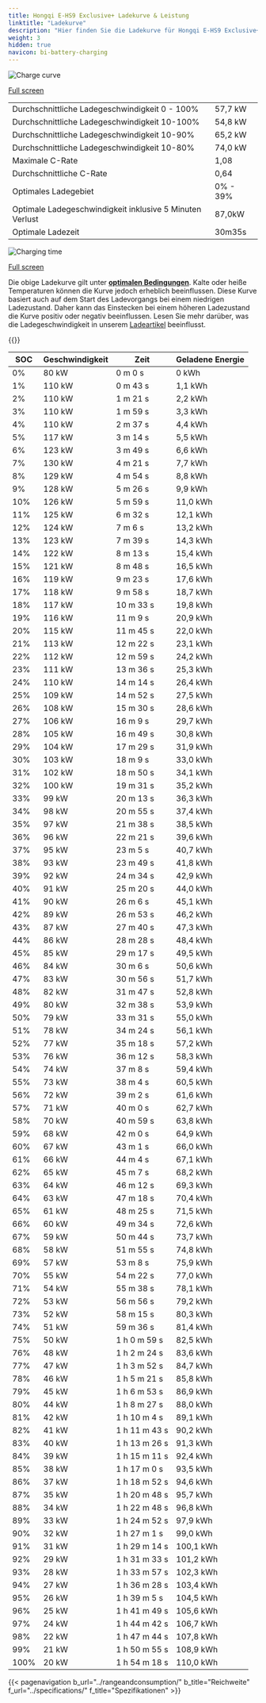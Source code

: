 ```yaml
---
title: Hongqi E-HS9 Exclusive+ Ladekurve & Leistung
linktitle: "Ladekurve"
description: "Hier finden Sie die Ladekurve für Hongqi E-HS9 Exclusive+."
weight: 3
hidden: true
navicon: bi-battery-charging
---
```

<!-- markdownlint-disable MD033 -->
<img src="/images/models/hongqi/e-hs9/e-hs9_exclusiveplus/chargingcurve.svg" alt="Charge curve" class="img-fluid">

[Full screen](/images/models/hongqi/e-hs9/e-hs9_exclusiveplus/chargingcurve.svg)


<table class="table table-striped border">
<tbody>
<tr>
<td>Durchschnittliche Ladegeschwindigkeit 0 - 100%</td><td>57,7 kW</td>
</tr>
<tr>
<td>Durchschnittliche Ladegeschwindigkeit 10-100%</td><td>54,8 kW</td>
</tr>
<tr>
<td>Durchschnittliche Ladegeschwindigkeit 10-90%</td><td>65,2 kW</td>
</tr>
<tr>
<td>Durchschnittliche Ladegeschwindigkeit 10-80%</td><td>74,0 kW</td>
</tr>
<tr>
<td>Maximale C-Rate</td><td>1,08</td>
</tr>
<tr>
<td>Durchschnittliche C-Rate</td><td>0,64</td>
</tr>
<tr>
<td>Optimales Ladegebiet</td><td>0% - 39%</td>
</tr>
<tr>
<td>Optimale Ladegeschwindigkeit inklusive 5 Minuten Verlust</td><td>87,0kW</td>
</tr>
<tr>
<td>Optimale Ladezeit</td><td>30m35s</td>
</tr>
</tbody>
</table>
<img src="/images/models/hongqi/e-hs9/e-hs9_exclusiveplus/chargingtime.svg" alt="Charging time" class="img-fluid">

[Full screen](/images/models/hongqi/e-hs9/e-hs9_exclusiveplus/chargingtime.svg)


Die obige Ladekurve gilt unter **[optimalen Bedingungen](../../../../../technology/battery/charging/#temperature)**. Kalte oder heiße Temperaturen können die Kurve jedoch erheblich beeinflussen. Diese Kurve basiert auch auf dem Start des Ladevorgangs bei einem niedrigen Ladezustand. Daher kann das Einstecken bei einem höheren Ladezustand die Kurve positiv oder negativ beeinflussen. Lesen Sie mehr darüber, was die Ladegeschwindigkeit in unserem [Ladeartikel](../../../../../technology/battery/charging/) beeinflusst.


{{<evkxdisplayaddarticle />}}
<table class="table table-striped border">
<thead>
<tr><th>SOC</th><th>Geschwindigkeit</th><th>Zeit</th><th>Geladene Energie</th></tr>
</thead>
<tbody>
<tr>
<td>0%</td><td>80 kW</td><td> 0 m 0 s </td><td>0 kWh </td>
</tr>
<tr>
<td>1%</td><td>110 kW</td><td> 0 m 43 s </td><td>1,1 kWh </td>
</tr>
<tr>
<td>2%</td><td>110 kW</td><td> 1 m 21 s </td><td>2,2 kWh </td>
</tr>
<tr>
<td>3%</td><td>110 kW</td><td> 1 m 59 s </td><td>3,3 kWh </td>
</tr>
<tr>
<td>4%</td><td>110 kW</td><td> 2 m 37 s </td><td>4,4 kWh </td>
</tr>
<tr>
<td>5%</td><td>117 kW</td><td> 3 m 14 s </td><td>5,5 kWh </td>
</tr>
<tr>
<td>6%</td><td>123 kW</td><td> 3 m 49 s </td><td>6,6 kWh </td>
</tr>
<tr>
<td>7%</td><td>130 kW</td><td> 4 m 21 s </td><td>7,7 kWh </td>
</tr>
<tr>
<td>8%</td><td>129 kW</td><td> 4 m 54 s </td><td>8,8 kWh </td>
</tr>
<tr>
<td>9%</td><td>128 kW</td><td> 5 m 26 s </td><td>9,9 kWh </td>
</tr>
<tr>
<td>10%</td><td>126 kW</td><td> 5 m 59 s </td><td>11,0 kWh </td>
</tr>
<tr>
<td>11%</td><td>125 kW</td><td> 6 m 32 s </td><td>12,1 kWh </td>
</tr>
<tr>
<td>12%</td><td>124 kW</td><td> 7 m 6 s </td><td>13,2 kWh </td>
</tr>
<tr>
<td>13%</td><td>123 kW</td><td> 7 m 39 s </td><td>14,3 kWh </td>
</tr>
<tr>
<td>14%</td><td>122 kW</td><td> 8 m 13 s </td><td>15,4 kWh </td>
</tr>
<tr>
<td>15%</td><td>121 kW</td><td> 8 m 48 s </td><td>16,5 kWh </td>
</tr>
<tr>
<td>16%</td><td>119 kW</td><td> 9 m 23 s </td><td>17,6 kWh </td>
</tr>
<tr>
<td>17%</td><td>118 kW</td><td> 9 m 58 s </td><td>18,7 kWh </td>
</tr>
<tr>
<td>18%</td><td>117 kW</td><td> 10 m 33 s </td><td>19,8 kWh </td>
</tr>
<tr>
<td>19%</td><td>116 kW</td><td> 11 m 9 s </td><td>20,9 kWh </td>
</tr>
<tr>
<td>20%</td><td>115 kW</td><td> 11 m 45 s </td><td>22,0 kWh </td>
</tr>
<tr>
<td>21%</td><td>113 kW</td><td> 12 m 22 s </td><td>23,1 kWh </td>
</tr>
<tr>
<td>22%</td><td>112 kW</td><td> 12 m 59 s </td><td>24,2 kWh </td>
</tr>
<tr>
<td>23%</td><td>111 kW</td><td> 13 m 36 s </td><td>25,3 kWh </td>
</tr>
<tr>
<td>24%</td><td>110 kW</td><td> 14 m 14 s </td><td>26,4 kWh </td>
</tr>
<tr>
<td>25%</td><td>109 kW</td><td> 14 m 52 s </td><td>27,5 kWh </td>
</tr>
<tr>
<td>26%</td><td>108 kW</td><td> 15 m 30 s </td><td>28,6 kWh </td>
</tr>
<tr>
<td>27%</td><td>106 kW</td><td> 16 m 9 s </td><td>29,7 kWh </td>
</tr>
<tr>
<td>28%</td><td>105 kW</td><td> 16 m 49 s </td><td>30,8 kWh </td>
</tr>
<tr>
<td>29%</td><td>104 kW</td><td> 17 m 29 s </td><td>31,9 kWh </td>
</tr>
<tr>
<td>30%</td><td>103 kW</td><td> 18 m 9 s </td><td>33,0 kWh </td>
</tr>
<tr>
<td>31%</td><td>102 kW</td><td> 18 m 50 s </td><td>34,1 kWh </td>
</tr>
<tr>
<td>32%</td><td>100 kW</td><td> 19 m 31 s </td><td>35,2 kWh </td>
</tr>
<tr>
<td>33%</td><td>99 kW</td><td> 20 m 13 s </td><td>36,3 kWh </td>
</tr>
<tr>
<td>34%</td><td>98 kW</td><td> 20 m 55 s </td><td>37,4 kWh </td>
</tr>
<tr>
<td>35%</td><td>97 kW</td><td> 21 m 38 s </td><td>38,5 kWh </td>
</tr>
<tr>
<td>36%</td><td>96 kW</td><td> 22 m 21 s </td><td>39,6 kWh </td>
</tr>
<tr>
<td>37%</td><td>95 kW</td><td> 23 m 5 s </td><td>40,7 kWh </td>
</tr>
<tr>
<td>38%</td><td>93 kW</td><td> 23 m 49 s </td><td>41,8 kWh </td>
</tr>
<tr>
<td>39%</td><td>92 kW</td><td> 24 m 34 s </td><td>42,9 kWh </td>
</tr>
<tr>
<td>40%</td><td>91 kW</td><td> 25 m 20 s </td><td>44,0 kWh </td>
</tr>
<tr>
<td>41%</td><td>90 kW</td><td> 26 m 6 s </td><td>45,1 kWh </td>
</tr>
<tr>
<td>42%</td><td>89 kW</td><td> 26 m 53 s </td><td>46,2 kWh </td>
</tr>
<tr>
<td>43%</td><td>87 kW</td><td> 27 m 40 s </td><td>47,3 kWh </td>
</tr>
<tr>
<td>44%</td><td>86 kW</td><td> 28 m 28 s </td><td>48,4 kWh </td>
</tr>
<tr>
<td>45%</td><td>85 kW</td><td> 29 m 17 s </td><td>49,5 kWh </td>
</tr>
<tr>
<td>46%</td><td>84 kW</td><td> 30 m 6 s </td><td>50,6 kWh </td>
</tr>
<tr>
<td>47%</td><td>83 kW</td><td> 30 m 56 s </td><td>51,7 kWh </td>
</tr>
<tr>
<td>48%</td><td>82 kW</td><td> 31 m 47 s </td><td>52,8 kWh </td>
</tr>
<tr>
<td>49%</td><td>80 kW</td><td> 32 m 38 s </td><td>53,9 kWh </td>
</tr>
<tr>
<td>50%</td><td>79 kW</td><td> 33 m 31 s </td><td>55,0 kWh </td>
</tr>
<tr>
<td>51%</td><td>78 kW</td><td> 34 m 24 s </td><td>56,1 kWh </td>
</tr>
<tr>
<td>52%</td><td>77 kW</td><td> 35 m 18 s </td><td>57,2 kWh </td>
</tr>
<tr>
<td>53%</td><td>76 kW</td><td> 36 m 12 s </td><td>58,3 kWh </td>
</tr>
<tr>
<td>54%</td><td>74 kW</td><td> 37 m 8 s </td><td>59,4 kWh </td>
</tr>
<tr>
<td>55%</td><td>73 kW</td><td> 38 m 4 s </td><td>60,5 kWh </td>
</tr>
<tr>
<td>56%</td><td>72 kW</td><td> 39 m 2 s </td><td>61,6 kWh </td>
</tr>
<tr>
<td>57%</td><td>71 kW</td><td> 40 m 0 s </td><td>62,7 kWh </td>
</tr>
<tr>
<td>58%</td><td>70 kW</td><td> 40 m 59 s </td><td>63,8 kWh </td>
</tr>
<tr>
<td>59%</td><td>68 kW</td><td> 42 m 0 s </td><td>64,9 kWh </td>
</tr>
<tr>
<td>60%</td><td>67 kW</td><td> 43 m 1 s </td><td>66,0 kWh </td>
</tr>
<tr>
<td>61%</td><td>66 kW</td><td> 44 m 4 s </td><td>67,1 kWh </td>
</tr>
<tr>
<td>62%</td><td>65 kW</td><td> 45 m 7 s </td><td>68,2 kWh </td>
</tr>
<tr>
<td>63%</td><td>64 kW</td><td> 46 m 12 s </td><td>69,3 kWh </td>
</tr>
<tr>
<td>64%</td><td>63 kW</td><td> 47 m 18 s </td><td>70,4 kWh </td>
</tr>
<tr>
<td>65%</td><td>61 kW</td><td> 48 m 25 s </td><td>71,5 kWh </td>
</tr>
<tr>
<td>66%</td><td>60 kW</td><td> 49 m 34 s </td><td>72,6 kWh </td>
</tr>
<tr>
<td>67%</td><td>59 kW</td><td> 50 m 44 s </td><td>73,7 kWh </td>
</tr>
<tr>
<td>68%</td><td>58 kW</td><td> 51 m 55 s </td><td>74,8 kWh </td>
</tr>
<tr>
<td>69%</td><td>57 kW</td><td> 53 m 8 s </td><td>75,9 kWh </td>
</tr>
<tr>
<td>70%</td><td>55 kW</td><td> 54 m 22 s </td><td>77,0 kWh </td>
</tr>
<tr>
<td>71%</td><td>54 kW</td><td> 55 m 38 s </td><td>78,1 kWh </td>
</tr>
<tr>
<td>72%</td><td>53 kW</td><td> 56 m 56 s </td><td>79,2 kWh </td>
</tr>
<tr>
<td>73%</td><td>52 kW</td><td> 58 m 15 s </td><td>80,3 kWh </td>
</tr>
<tr>
<td>74%</td><td>51 kW</td><td> 59 m 36 s </td><td>81,4 kWh </td>
</tr>
<tr>
<td>75%</td><td>50 kW</td><td>1 h 0 m 59 s </td><td>82,5 kWh </td>
</tr>
<tr>
<td>76%</td><td>48 kW</td><td>1 h 2 m 24 s </td><td>83,6 kWh </td>
</tr>
<tr>
<td>77%</td><td>47 kW</td><td>1 h 3 m 52 s </td><td>84,7 kWh </td>
</tr>
<tr>
<td>78%</td><td>46 kW</td><td>1 h 5 m 21 s </td><td>85,8 kWh </td>
</tr>
<tr>
<td>79%</td><td>45 kW</td><td>1 h 6 m 53 s </td><td>86,9 kWh </td>
</tr>
<tr>
<td>80%</td><td>44 kW</td><td>1 h 8 m 27 s </td><td>88,0 kWh </td>
</tr>
<tr>
<td>81%</td><td>42 kW</td><td>1 h 10 m 4 s </td><td>89,1 kWh </td>
</tr>
<tr>
<td>82%</td><td>41 kW</td><td>1 h 11 m 43 s </td><td>90,2 kWh </td>
</tr>
<tr>
<td>83%</td><td>40 kW</td><td>1 h 13 m 26 s </td><td>91,3 kWh </td>
</tr>
<tr>
<td>84%</td><td>39 kW</td><td>1 h 15 m 11 s </td><td>92,4 kWh </td>
</tr>
<tr>
<td>85%</td><td>38 kW</td><td>1 h 17 m 0 s </td><td>93,5 kWh </td>
</tr>
<tr>
<td>86%</td><td>37 kW</td><td>1 h 18 m 52 s </td><td>94,6 kWh </td>
</tr>
<tr>
<td>87%</td><td>35 kW</td><td>1 h 20 m 48 s </td><td>95,7 kWh </td>
</tr>
<tr>
<td>88%</td><td>34 kW</td><td>1 h 22 m 48 s </td><td>96,8 kWh </td>
</tr>
<tr>
<td>89%</td><td>33 kW</td><td>1 h 24 m 52 s </td><td>97,9 kWh </td>
</tr>
<tr>
<td>90%</td><td>32 kW</td><td>1 h 27 m 1 s </td><td>99,0 kWh </td>
</tr>
<tr>
<td>91%</td><td>31 kW</td><td>1 h 29 m 14 s </td><td>100,1 kWh </td>
</tr>
<tr>
<td>92%</td><td>29 kW</td><td>1 h 31 m 33 s </td><td>101,2 kWh </td>
</tr>
<tr>
<td>93%</td><td>28 kW</td><td>1 h 33 m 57 s </td><td>102,3 kWh </td>
</tr>
<tr>
<td>94%</td><td>27 kW</td><td>1 h 36 m 28 s </td><td>103,4 kWh </td>
</tr>
<tr>
<td>95%</td><td>26 kW</td><td>1 h 39 m 5 s </td><td>104,5 kWh </td>
</tr>
<tr>
<td>96%</td><td>25 kW</td><td>1 h 41 m 49 s </td><td>105,6 kWh </td>
</tr>
<tr>
<td>97%</td><td>24 kW</td><td>1 h 44 m 42 s </td><td>106,7 kWh </td>
</tr>
<tr>
<td>98%</td><td>22 kW</td><td>1 h 47 m 44 s </td><td>107,8 kWh </td>
</tr>
<tr>
<td>99%</td><td>21 kW</td><td>1 h 50 m 55 s </td><td>108,9 kWh </td>
</tr>
<tr>
<td>100%</td><td>20 kW</td><td>1 h 54 m 18 s </td><td>110,0 kWh </td>
</tr>
</tbody>
</table>


{{< pagenavigation b_url="../rangeandconsumption/" b_title="Reichweite" f_url="../specifications/" f_title="Spezifikationen" >}}
